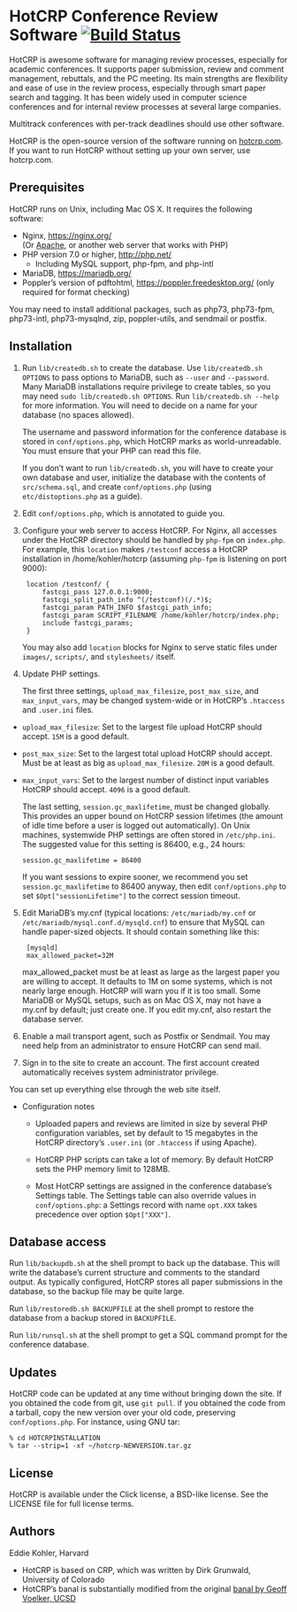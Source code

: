 HotCRP Conference Review Software [![Build Status](https://github.com/kohler/hotcrp/actions/workflows/tests.yml/badge.svg)](https://github.com/kohler/hotcrp/actions/workflows/tests.yml)
=================================

HotCRP is awesome software for managing review processes, especially for
academic conferences. It supports paper submission, review and comment
management, rebuttals, and the PC meeting. Its main strengths are flexibility
and ease of use in the review process, especially through smart paper search
and tagging. It has been widely used in computer science conferences and for
internal review processes at several large companies.

Multitrack conferences with per-track deadlines should use other software.

HotCRP is the open-source version of the software running on
[hotcrp.com](https://hotcrp.com). If you want to run HotCRP without setting
up your own server, use hotcrp.com.

Prerequisites
-------------

HotCRP runs on Unix, including Mac OS X. It requires the following
software:

* Nginx, https://nginx.org/ \
  (Or [Apache](https://httpd.apache.org), or another web server that works with PHP)
* PHP version 7.0 or higher, http://php.net/
  - Including MySQL support, php-fpm, and php-intl
* MariaDB, https://mariadb.org/
* Poppler’s version of pdftohtml, https://poppler.freedesktop.org/ (only
  required for format checking)

You may need to install additional packages, such as php73, php73-fpm,
php73-intl, php73-mysqlnd, zip, poppler-utils, and sendmail or postfix.

Installation
------------

1. Run `lib/createdb.sh` to create the database. Use
`lib/createdb.sh OPTIONS` to pass options to MariaDB, such as `--user`
and `--password`. Many MariaDB installations require privilege to create
tables, so you may need `sudo lib/createdb.sh OPTIONS`. Run
`lib/createdb.sh --help` for more information. You will need to
decide on a name for your database (no spaces allowed).

    The username and password information for the conference database is
stored in `conf/options.php`, which HotCRP marks as world-unreadable. You must
ensure that your PHP can read this file.

    If you don’t want to run `lib/createdb.sh`, you will have to create your
own database and user, initialize the database with the contents of
`src/schema.sql`, and create `conf/options.php` (using `etc/distoptions.php`
as a guide).

2. Edit `conf/options.php`, which is annotated to guide you.

3. Configure your web server to access HotCRP. For Nginx, all accesses under
the HotCRP directory should be handled by `php-fpm` on `index.php`. For
example, this `location` makes `/testconf` access a HotCRP installation
in /home/kohler/hotcrp (assuming `php-fpm` is listening on port 9000):

        location /testconf/ {
            fastcgi_pass 127.0.0.1:9000;
            fastcgi_split_path_info ^(/testconf)(/.*)$;
            fastcgi_param PATH_INFO $fastcgi_path_info;
            fastcgi_param SCRIPT_FILENAME /home/kohler/hotcrp/index.php;
            include fastcgi_params;
        }

    You may also add `location` blocks for Nginx to serve static files under
`images/`, `scripts/`, and `stylesheets/` itself.

4. Update PHP settings.

    The first three settings, `upload_max_filesize`, `post_max_size`, and
`max_input_vars`, may be changed system-wide or in HotCRP’s `.htaccess` and
`.user.ini` files.

  * `upload_max_filesize`: Set to the largest file upload HotCRP should accept.
    `15M` is a good default.

  * `post_max_size`: Set to the largest total upload HotCRP should accept. Must
    be at least as big as `upload_max_filesize`. `20M` is a good default.

  * `max_input_vars`: Set to the largest number of distinct input variables
    HotCRP should accept. `4096` is a good default.

    The last setting, `session.gc_maxlifetime`, must be changed globally. This
provides an upper bound on HotCRP session lifetimes (the amount of idle time
before a user is logged out automatically). On Unix machines, systemwide PHP
settings are often stored in `/etc/php.ini`. The suggested value for this
setting is 86400, e.g., 24 hours:

        session.gc_maxlifetime = 86400

    If you want sessions to expire sooner, we recommend you set
`session.gc_maxlifetime` to 86400 anyway, then edit `conf/options.php`
to set `$Opt["sessionLifetime"]` to the correct session timeout.

5. Edit MariaDB’s my.cnf (typical locations: `/etc/mariadb/my.cnf` or
`/etc/mariadb/mysql.conf.d/mysqld.cnf`) to ensure that MySQL can handle
paper-sized objects.  It should contain something like this:

        [mysqld]
        max_allowed_packet=32M

    max_allowed_packet must be at least as large as the largest paper you are
willing to accept. It defaults to 1M on some systems, which is not nearly
large enough. HotCRP will warn you if it is too small. Some MariaDB or MySQL
setups, such as on Mac OS X, may not have a my.cnf by default; just create
one. If you edit my.cnf, also restart the database server.

6. Enable a mail transport agent, such as Postfix or Sendmail. You may need
help from an administrator to ensure HotCRP can send mail.

7. Sign in to the site to create an account. The first account created
automatically receives system administrator privilege.

You can set up everything else through the web site itself.

* Configuration notes

  - Uploaded papers and reviews are limited in size by several PHP
    configuration variables, set by default to 15 megabytes in the HotCRP
    directory’s `.user.ini` (or `.htaccess` if using Apache).

  - HotCRP PHP scripts can take a lot of memory. By default HotCRP sets the
    PHP memory limit to 128MB.

  - Most HotCRP settings are assigned in the conference database’s
    Settings table. The Settings table can also override values in
    `conf/options.php`: a Settings record with name `opt.XXX` takes
    precedence over option `$Opt["XXX"]`.

Database access
---------------

Run `lib/backupdb.sh` at the shell prompt to back up the database.
This will write the database’s current structure and comments to the
standard output. As typically configured, HotCRP stores all paper
submissions in the database, so the backup file may be quite large.

Run `lib/restoredb.sh BACKUPFILE` at the shell prompt to restore the
database from a backup stored in `BACKUPFILE`.

Run `lib/runsql.sh` at the shell prompt to get a SQL command prompt for the
conference database.

Updates
-------

HotCRP code can be updated at any time without bringing down the site.
If you obtained the code from git, use `git pull`. if you obtained
the code from a tarball, copy the new version over your old code,
preserving `conf/options.php`. For instance, using GNU tar:

    % cd HOTCRPINSTALLATION
    % tar --strip=1 -xf ~/hotcrp-NEWVERSION.tar.gz

License
-------

HotCRP is available under the Click license, a BSD-like license. See the
LICENSE file for full license terms.

Authors
-------

Eddie Kohler, Harvard

* HotCRP is based on CRP, which was written by Dirk Grunwald,
  University of Colorado
* HotCRP’s banal is substantially modified from the original
  [banal by Geoff Voelker, UCSD](http://www.sysnet.ucsd.edu/sigops/banal/)
